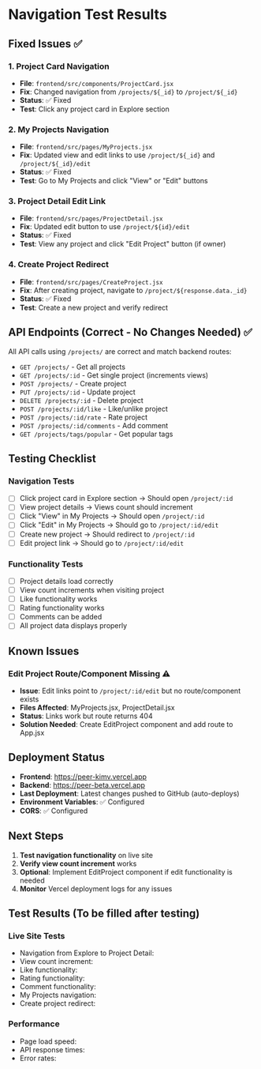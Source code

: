 # Navigation Test Results

## Fixed Issues ✅

### 1. Project Card Navigation
- **File**: `frontend/src/components/ProjectCard.jsx`
- **Fix**: Changed navigation from `/projects/${_id}` to `/project/${_id}`
- **Status**: ✅ Fixed
- **Test**: Click any project card in Explore section

### 2. My Projects Navigation
- **File**: `frontend/src/pages/MyProjects.jsx`
- **Fix**: Updated view and edit links to use `/project/${_id}` and `/project/${_id}/edit`
- **Status**: ✅ Fixed
- **Test**: Go to My Projects and click "View" or "Edit" buttons

### 3. Project Detail Edit Link
- **File**: `frontend/src/pages/ProjectDetail.jsx`
- **Fix**: Updated edit button to use `/project/${id}/edit`
- **Status**: ✅ Fixed
- **Test**: View any project and click "Edit Project" button (if owner)

### 4. Create Project Redirect
- **File**: `frontend/src/pages/CreateProject.jsx`
- **Fix**: After creating project, navigate to `/project/${response.data._id}`
- **Status**: ✅ Fixed
- **Test**: Create a new project and verify redirect

## API Endpoints (Correct - No Changes Needed) ✅

All API calls using `/projects/` are correct and match backend routes:
- `GET /projects/` - Get all projects
- `GET /projects/:id` - Get single project (increments views)
- `POST /projects/` - Create project
- `PUT /projects/:id` - Update project
- `DELETE /projects/:id` - Delete project
- `POST /projects/:id/like` - Like/unlike project
- `POST /projects/:id/rate` - Rate project
- `POST /projects/:id/comments` - Add comment
- `GET /projects/tags/popular` - Get popular tags

## Testing Checklist

### Navigation Tests
- [ ] Click project card in Explore section → Should open `/project/:id`
- [ ] View project details → Views count should increment
- [ ] Click "View" in My Projects → Should open `/project/:id`
- [ ] Click "Edit" in My Projects → Should go to `/project/:id/edit`
- [ ] Create new project → Should redirect to `/project/:id`
- [ ] Edit project link → Should go to `/project/:id/edit`

### Functionality Tests
- [ ] Project details load correctly
- [ ] View count increments when visiting project
- [ ] Like functionality works
- [ ] Rating functionality works
- [ ] Comments can be added
- [ ] All project data displays properly

## Known Issues

### Edit Project Route/Component Missing ⚠️
- **Issue**: Edit links point to `/project/:id/edit` but no route/component exists
- **Files Affected**: MyProjects.jsx, ProjectDetail.jsx
- **Status**: Links work but route returns 404
- **Solution Needed**: Create EditProject component and add route to App.jsx

## Deployment Status

- **Frontend**: https://peer-kimv.vercel.app
- **Backend**: https://peer-beta.vercel.app
- **Last Deployment**: Latest changes pushed to GitHub (auto-deploys)
- **Environment Variables**: ✅ Configured
- **CORS**: ✅ Configured

## Next Steps

1. **Test navigation functionality** on live site
2. **Verify view count increment** works
3. **Optional**: Implement EditProject component if edit functionality is needed
4. **Monitor** Vercel deployment logs for any issues

## Test Results (To be filled after testing)

### Live Site Tests
- Navigation from Explore to Project Detail: 
- View count increment: 
- Like functionality: 
- Rating functionality: 
- Comment functionality: 
- My Projects navigation: 
- Create project redirect: 

### Performance
- Page load speed: 
- API response times: 
- Error rates: 
